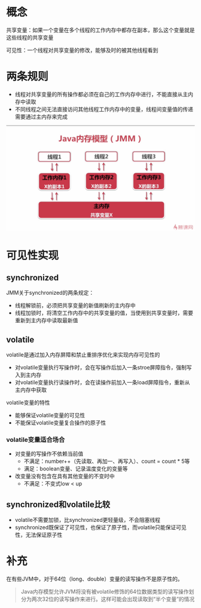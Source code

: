 # 概念

共享变量：如果一个变量在多个线程的工作内存中都存在副本，那么这个变量就是这些线程的共享变量

可见性：一个线程对共享变量的修改，能够及时的被其他线程看到

# 两条规则

- 线程对共享变量的所有操作都必须在自己的工作内存中进行，不能直接从主内存中读取
- 不同线程之间无法直接访问其他线程工作内存中的变量，线程间变量值的传递需要通过主内存来完成

![Java内存模型（JMM）](images/Java内存模型（JMM）.PNG)

# 可见性实现

## synchronized

JMM关于synchronized的两条规定：

- 线程解锁前，必须把共享变量的新值刷新的主内存中
- 线程加锁时，将清空工作内存中的共享变量的值，当使用到共享变量时，需要重新到主内存中读取最新值

## volatile

volatile是通过加入内存屏障和禁止重排序优化来实现内存可见性的

- 对volatile变量执行写操作时，会在写操作后加入一条stroe屏障指令，强制写入到主内存
- 对volatile变量执行读操作时，会在读操作前加入一条load屏障指令，重新从主内存中获取

volatile变量的特性

- 能够保证volatile变量的可见性
- 不能保证volatile变量复合操作的原子性

### volatile变量适合场合

- 对变量的写操作不依赖当前值
    + 不满足：number++（先读取、再加一、再写入）、count = count * 5等
    + 满足：boolean变量、记录温度变化的变量等
- 改变量没有包含在具有其他变量的不变时中
    + 不满足：不变式low < up

## synchronized和volatile比较

- volatile不需要加锁，比synchronized更轻量级，不会阻塞线程
- synchronized既保证了可见性，也保证了原子性，而volatile只能保证可见性，无法保证原子性

# 补充

在有些JVM中，对于64位（long、double）变量的读写操作不是原子性的。
>Java内存模型允许JVM将没有被volatile修饰的64位数据类型的读写操作划分为两次32位的读写操作来进行。这样可能会出现读取到“半个变量”的情况
